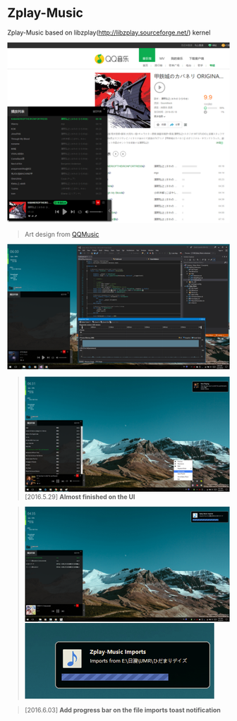 # Zplay-Music
Zplay-Music based on libzplay(http://libzplay.sourceforge.net/) kernel


![Zplay Art Design](https://raw.githubusercontent.com/xieguigang/Zplay-Music/master/media/ArtDesign.png)
> Art design from [QQMusic](http://y.qq.com/#type=index)

![](https://raw.githubusercontent.com/xieguigang/Zplay-Music/master/media/2016-05-27%20(4).png)
>![](https://raw.githubusercontent.com/xieguigang/Zplay-Music/master/media/screenshot.png)
> [2016.5.29] **Almost finished on the UI**


>![](https://raw.githubusercontent.com/xieguigang/Zplay-Music/master/media/ToastProgressBar.png)
>![](https://raw.githubusercontent.com/xieguigang/Zplay-Music/master/media/C4R70C24_J5%60WR_PB9ZJ2%60W.png)

> [2016.6.03] **Add progress bar on the file imports toast notification**
